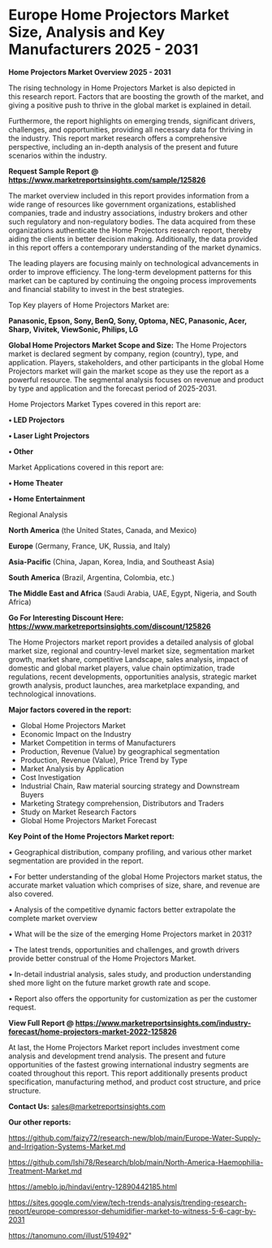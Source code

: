 # Europe Home Projectors Market Size, Analysis and Key Manufacturers 2025 - 2031

<Strong> Home Projectors Market Overview 2025 - 2031</strong>

The rising technology in Home Projectors Market is also depicted in this research report. Factors that are boosting the growth of the market, and giving a positive push to thrive in the global market is explained in detail.

Furthermore, the report highlights on emerging trends, significant drivers, challenges, and opportunities, providing all necessary data for thriving in the industry. This report market research offers a comprehensive perspective, including an in-depth analysis of the present and future scenarios within the industry.

<strong>Request Sample Report @ <a href=https://www.marketreportsinsights.com/sample/125826>https://www.marketreportsinsights.com/sample/125826</a></strong>

The market overview included in this report provides information from a wide range of resources like government organizations, established companies, trade and industry associations, industry brokers and other such regulatory and non-regulatory bodies. The data acquired from these organizations authenticate the Home Projectors research report, thereby aiding the clients in better decision making. Additionally, the data provided in this report offers a contemporary understanding of the market dynamics.

The leading players are focusing mainly on technological advancements in order to improve efficiency. The long-term development patterns for this market can be captured by continuing the ongoing process improvements and financial stability to invest in the best strategies.

Top Key players of Home Projectors Market are:

<strong>Panasonic, Epson, Sony, BenQ, Sony, Optoma, NEC, Panasonic, Acer, Sharp, Vivitek, ViewSonic, Philips, LG</strong>

<strong><b>Global Home Projectors Market Scope and Size:</b></strong>
The Home Projectors market is declared segment by company, region (country), type, and application. Players, stakeholders, and other participants in the global Home Projectors market will gain the market scope as they use the report as a powerful resource. The segmental analysis focuses on revenue and product by type and application and the forecast period of 2025-2031.

Home Projectors Market Types covered in this report are:

<strong>• LED Projectors

• Laser Light Projectors

• Other</strong>

Market Applications covered in this report are:

<strong>• Home Theater

• Home Entertainment</strong> 

Regional Analysis

<strong>North America</strong> (the United States, Canada, and Mexico)

<strong>Europe</strong> (Germany, France, UK, Russia, and Italy)

<strong>Asia-Pacific</strong> (China, Japan, Korea, India, and Southeast Asia)

<strong>South America</strong> (Brazil, Argentina, Colombia, etc.)

<strong>The Middle East and Africa</strong> (Saudi Arabia, UAE, Egypt, Nigeria, and South Africa)

<strong>Go For Interesting Discount Here: <a href=https://www.marketreportsinsights.com/discount/125826>https://www.marketreportsinsights.com/discount/125826</a></strong>

The Home Projectors market report provides a detailed analysis of global market size, regional and country-level market size, segmentation market growth, market share, competitive Landscape, sales analysis, impact of domestic and global market players, value chain optimization, trade regulations, recent developments, opportunities analysis, strategic market growth analysis, product launches, area marketplace expanding, and technological innovations.

<strong><b>Major factors covered in the report:</b></strong>
<ul>
  <li>Global Home Projectors Market </li>
  <li>Economic Impact on the Industry</li>
  <li>Market Competition in terms of Manufacturers</li>
  <li>Production, Revenue (Value) by geographical segmentation</li>
  <li>Production, Revenue (Value), Price Trend by Type</li>
  <li>Market Analysis by Application</li>
  <li>Cost Investigation</li>
  <li>Industrial Chain, Raw material sourcing strategy and Downstream Buyers</li>
  <li>Marketing Strategy comprehension, Distributors and Traders</li>
  <li>Study on Market Research Factors</li>
  <li>Global Home Projectors Market Forecast</li>
</ul>

<strong><b>Key Point of the Home Projectors Market report:</b></strong>

• Geographical distribution, company profiling, and various other market segmentation are provided in the report.

• For better understanding of the global Home Projectors market status, the accurate market valuation which comprises of size, share, and revenue are also covered.

• Analysis of the competitive dynamic factors better extrapolate the complete market overview

• What will be the size of the emerging Home Projectors market in 2031?

• The latest trends, opportunities and challenges, and growth drivers provide better construal of the Home Projectors Market.

• In-detail industrial analysis, sales study, and production understanding shed more light on the future market growth rate and scope.

• Report also offers the opportunity for customization as per the customer request.

<strong><b>View Full Report @ <a href=https://www.marketreportsinsights.com/industry-forecast/home-projectors-market-2022-125826>https://www.marketreportsinsights.com/industry-forecast/home-projectors-market-2022-125826</a></b></strong>


At last, the Home Projectors Market report includes investment come analysis and development trend analysis. The present and future opportunities of the fastest growing international industry segments are coated throughout this report. This report additionally presents product specification, manufacturing method, and product cost structure, and price structure.

<strong>Contact Us:</strong>
sales@marketreportsinsights.com

<strong>Our other reports:</strong>

<a href=https://github.com/faizy72/research-new/blob/main/Europe-Water-Supply-and-Irrigation-Systems-Market.md>https://github.com/faizy72/research-new/blob/main/Europe-Water-Supply-and-Irrigation-Systems-Market.md</a>

<a href=https://github.com/Ishi78/Research/blob/main/North-America-Haemophilia-Treatment-Market.md>https://github.com/Ishi78/Research/blob/main/North-America-Haemophilia-Treatment-Market.md</a>

<a href=https://ameblo.jp/hindavi/entry-12890442185.html>https://ameblo.jp/hindavi/entry-12890442185.html</a>

<a href=https://sites.google.com/view/tech-trends-analysis/trending-research-report/europe-compressor-dehumidifier-market-to-witness-5-6-cagr-by-2031>https://sites.google.com/view/tech-trends-analysis/trending-research-report/europe-compressor-dehumidifier-market-to-witness-5-6-cagr-by-2031</a>

<a href=https://tanomuno.com/illust/519492>https://tanomuno.com/illust/519492</a>"
